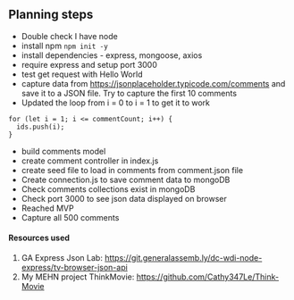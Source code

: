 ## Planning steps

- Double check I have node
- install npm `npm init -y`
- install dependencies - express, mongoose, axios
- require express and setup port 3000
- test get request with Hello World
- capture data from https://jsonplaceholder.typicode.com/comments and save it to a JSON file. Try to capture the first 10 comments
- Updated the loop from i = 0 to i = 1 to get it to work

```
for (let i = 1; i <= commentCount; i++) {
  ids.push(i);
}
```

- build comments model
- create comment controller in index.js
- create seed file to load in comments from comment.json file
- Create connection.js to save comment data to mongoDB
- Check comments collections exist in mongoDB
- Check port 3000 to see json data displayed on browser
- Reached MVP
- Capture all 500 comments

#### Resources used

1. GA Express Json Lab: https://git.generalassemb.ly/dc-wdi-node-express/tv-browser-json-api
2. My MEHN project ThinkMovie: https://github.com/Cathy347Le/Think-Movie
